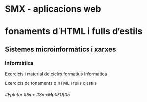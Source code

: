 # SMX - aplicacions web
# fonaments d’HTML i fulls d’estils
## Sistemes microinformàtics i xarxes
### Informàtica

Exercicis i material de cicles formatius Informàtica

Exercicis de fonaments d’HTML i fulls d’estils

###### #FpInfor #Smx #SmxMp08Uf05
